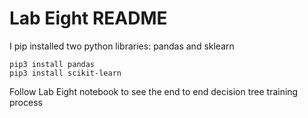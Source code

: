 # Lab Eight README

I pip installed two python libraries: pandas and sklearn
```
pip3 install pandas
pip3 install scikit-learn
```
Follow Lab Eight notebook to see the end to end decision tree training process